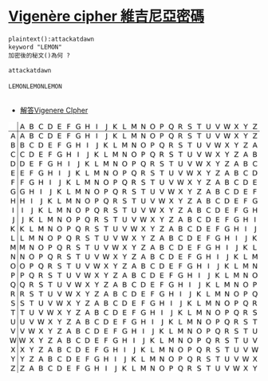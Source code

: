 # [Vigenère cipher 維吉尼亞密碼](https://en.wikipedia.org/wiki/Vigen%C3%A8re_cipher)

```
plaintext():attackatdawn
keyword "LEMON"
加密後的秘文()為何 ?
```
```
attackatdawn

LEMONLEMONLEMON


```
- [解答Vigenere CIpher](https://www.youtube.com/watch?v=SkJcmCaHqS0)

![Vigenère_square.png](Vigenère_square.png)
